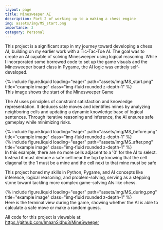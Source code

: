 ```yaml
---
layout: page
title: Minesweeper AI
description: Part 2 of working up to a making a chess engine
img: assets/img/MS_start.png
importance: 2
category: Personal
---
```


This project is a significant step in my journey toward developing a chess AI, building on my earlier work with a Tic-Tac-Toe AI. The goal was to create an AI capable of solving Minesweeper using logical reasoning. While I incorporated some borrowed code to set up the game visuals and the Minesweeper board class in Pygame, the AI logic was entirely self-developed.

<div class="row">
    <div class="col-sm mt-3 mt-md-0">
        {% include figure.liquid loading="eager" path="assets/img/MS_start.png" title="example image" class="img-fluid rounded z-depth-1" %}
    </div>
</div>
<div class="caption">
    This image shows the start of the Minesweeper Game 
</div>

The AI uses principles of constraint satisfaction and knowledge representation. It deduces safe moves and identifies mines by analyzing neighboring cells and updating a dynamic knowledge base of logical sentences. Through iterative reasoning and inference, the AI ensures safe gameplay while minimizing risks.

<div class="row justify-content-sm-center">
    <div class="col">
        {% include figure.liquid loading="eager" path="assets/img/MS_before.png" title="example image" class="img-fluid rounded z-depth-1" %}
    </div>
    <div class="col">
        {% include figure.liquid loading="eager" path="assets/img/MS_after.png" title="example image" class="img-fluid rounded z-depth-1" %}
    </div>
<div class="caption">
    In this example, there are no more cells adjacent to a '0' for the AI to select. Instead it must deduce a safe cell near the top by knowing that the cell diagonal to the 1 must be a mine and the cell next to that mine must be safe
</div>

This project honed my skills in Python, Pygame, and AI concepts like inference, logical reasoning, and problem-solving, serving as a stepping stone toward tackling more complex game-solving AIs like chess.

<div class="row">
    <div class="col-sm mt-3 mt-md-0">
        {% include figure.liquid loading="eager" path="assets/img/MS_during.png" title="example image" class="img-fluid rounded z-depth-1" %}
    </div>
</div>
<div class="caption">
    Here is the terminal view during the game, showing whether the AI is able to calculate a safe move or make a random guess.
</div>

All code for this project is viewable at: https://github.com/ImaanSidhu3/MineSweeper
